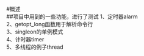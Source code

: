 #概述  
##项目中用到的一些功能，进行了测试
1、定时器alarm  
2、getopt_long函数用于解析命令行  
3、singleon的单例模式  
4、计时器timer  
5、多线程的例子thread  

